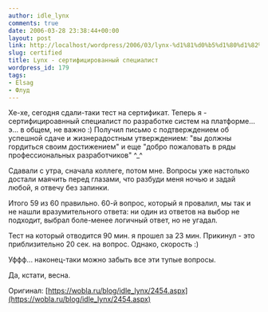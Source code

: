 ```yaml
---
author: idle_lynx
comments: true
date: 2006-03-28 23:38:44+00:00
layout: post
link: http://localhost/wordpress/2006/03/lynx-%d1%81%d0%b5%d1%80%d1%82%d0%b8%d1%84%d0%b8%d1%86%d0%b8%d1%80%d0%be%d0%b2%d0%b0%d0%bd%d0%bd%d1%8b%d0%b9-%d1%81%d0%bf%d0%b5%d1%86%d0%b8%d0%b0%d0%bb%d0%b8%d1%81%d1%82/
slug: certified
title: Lynx - сертифицированный специалист
wordpress_id: 179
tags:
- Elsag
- Флуд
---
```


Хе-хе, сегодня сдали-таки тест на сертификат. Теперь я - сертифицироавнный специалист по разработке систем на платформе... э... в общем, не важно :) Получил письмо с подтверждением об успешной сдаче и жизнерадостным утверждением: "вы должны гордиться своим достижением" и еще "добро пожаловать в ряды профессиональных разработчиков" ^_^

Сдавали с утра, сначала коллеге, потом мне. Вопросы уже настолько достали маячить перед глазами, что разбуди меня ночью и задай любой, я отвечу без запинки.

Итого 59 из 60 правильно. 60-й вопрос, который я провалил, мы так и не нашли вразумительного ответа: ни один из ответов на выбор не подходит, выбрал боле-менее логичный ответ, но не угадал.

Тест на который отводится 90 мин. я прошел за 23 мин. Прикинул - это приблизительно 20 сек. на вопрос. Однако, скорость :)

Уффф... наконец-таки можно забыть все эти тупые вопросы.

Да, кстати, весна.

Оригинал: [https://wobla.ru/blog/idle_lynx/2454.aspx](https://wobla.ru/blog/idle_lynx/2454.aspx)
